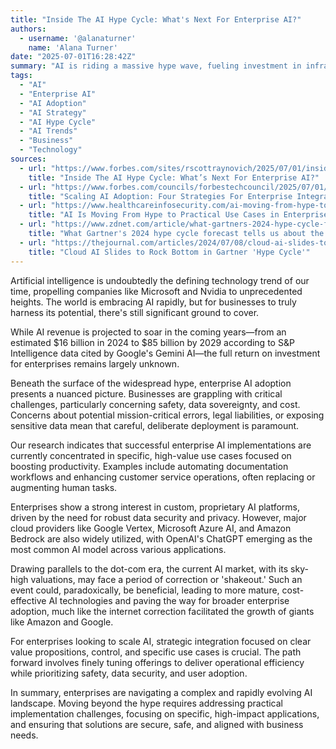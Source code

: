 ```yaml
---
title: "Inside The AI Hype Cycle: What's Next For Enterprise AI?"
authors:
  - username: '@alanaturner'
    name: 'Alana Turner'
date: "2025-07-01T16:28:42Z"
summary: "AI is riding a massive hype wave, fueling investment in infrastructure and hyperscalers. However, enterprises are navigating complex challenges like safety, data, and cost, focusing on specific, productivity-boosting use cases. Experts suggest a market 'shakeout' may be coming, potentially leading to more mature, accessible AI solutions for businesses."
tags:
  - "AI"
  - "Enterprise AI"
  - "AI Adoption"
  - "AI Strategy"
  - "AI Hype Cycle"
  - "AI Trends"
  - "Business"
  - "Technology"
sources:
  - url: "https://www.forbes.com/sites/rscottraynovich/2025/07/01/inside-the-ai-hype-cycle-whats-next-for-enterprise-ai/"
    title: "Inside The AI Hype Cycle: What’s Next For Enterprise AI?"
  - url: "https://www.forbes.com/councils/forbestechcouncil/2025/07/01/scaling-ai-adoption-four-strategies-for-enterprise-integration/"
    title: "Scaling AI Adoption: Four Strategies For Enterprise Integration"
  - url: "https://www.healthcareinfosecurity.com/ai-moving-from-hype-to-practical-use-cases-in-enterprises-a-28751"
    title: "AI Is Moving From Hype to Practical Use Cases in Enterprises"
  - url: "https://www.zdnet.com/article/what-gartners-2024-hype-cycle-forecast-tells-us-about-the-future-of-ai-and-other-tech/"
    title: "What Gartner's 2024 hype cycle forecast tells us about the future of AI (and other tech)"
  - url: "https://thejournal.com/articles/2024/07/08/cloud-ai-slides-to-rock-bottom-in-gartner-hype-cycle.aspx"
    title: "Cloud AI Slides to Rock Bottom in Gartner 'Hype Cycle'"
---
```


Artificial intelligence is undoubtedly the defining technology trend of our time, propelling companies like Microsoft and Nvidia to unprecedented heights. The world is embracing AI rapidly, but for businesses to truly harness its potential, there's still significant ground to cover.

While AI revenue is projected to soar in the coming years—from an estimated $16 billion in 2024 to $85 billion by 2029 according to S&P Intelligence data cited by Google's Gemini AI—the full return on investment for enterprises remains largely unknown.

Beneath the surface of the widespread hype, enterprise AI adoption presents a nuanced picture. Businesses are grappling with critical challenges, particularly concerning safety, data sovereignty, and cost. Concerns about potential mission-critical errors, legal liabilities, or exposing sensitive data mean that careful, deliberate deployment is paramount.

Our research indicates that successful enterprise AI implementations are currently concentrated in specific, high-value use cases focused on boosting productivity. Examples include automating documentation workflows and enhancing customer service operations, often replacing or augmenting human tasks.

Enterprises show a strong interest in custom, proprietary AI platforms, driven by the need for robust data security and privacy. However, major cloud providers like Google Vertex, Microsoft Azure AI, and Amazon Bedrock are also widely utilized, with OpenAI's ChatGPT emerging as the most common AI model across various applications.

Drawing parallels to the dot-com era, the current AI market, with its sky-high valuations, may face a period of correction or 'shakeout.' Such an event could, paradoxically, be beneficial, leading to more mature, cost-effective AI technologies and paving the way for broader enterprise adoption, much like the internet correction facilitated the growth of giants like Amazon and Google.

For enterprises looking to scale AI, strategic integration focused on clear value propositions, control, and specific use cases is crucial. The path forward involves finely tuning offerings to deliver operational efficiency while prioritizing safety, data security, and user adoption.

In summary, enterprises are navigating a complex and rapidly evolving AI landscape. Moving beyond the hype requires addressing practical implementation challenges, focusing on specific, high-impact applications, and ensuring that solutions are secure, safe, and aligned with business needs.
